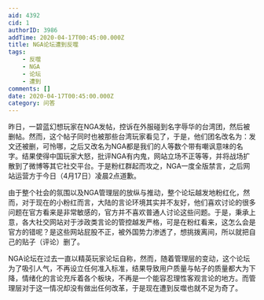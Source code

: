 ```yaml
---
aid: 4392
cid: 1
authorID: 3986
addTime: 2020-04-17T00:45:00.000Z
title: NGA论坛遭到反噬
tags:
    - 反噬
    - NGA
    - 论坛
    - 遭到
comments: []
date: 2020-04-17T00:45:00.000Z
category: 问答
---
```


昨日，一碧蓝幻想玩家在NGA发帖，控诉在外服碰到名字辱华的台湾团，然后被删帖。然而，这个帖子同时也被那些台湾玩家看见了，于是，他们团名改名为：发文还被删，可怜哪，之后又改名为NGA都是我们的人等数个带有嘲讽意味的名字。结果使得中国玩家大怒，批评NGA有内鬼，网站立场不正等等，并将战场扩散到了微博等其它社交平台。于是粉红群起而攻之，NGA一度全版禁言，之后网站运营方于今日（4月17日）凌晨2点道歉。

由于整个社会的氛围以及NGA管理层的放纵与推动，整个论坛越发地粉红化，然而，对于现在的小粉红而言，大陆的言论环境其实并不友好，他们喜欢讨论的很多问题在官方看来是非常敏感的，官方并不喜欢普通人讨论这些问题。于是，秉承上意，各大社交网站对于涉政类言论的管控越发严格，可是在粉红看来，这怎么会是官方的错呢？是这些网站屁股不正，被外国势力渗透了，想挑拨离间，所以就把自己的贴子（评论）删了。

NGA论坛在过去一直以精英玩家论坛自称，然而，随着管理层的变动，这个论坛为了吸引人气，不再设立任何准入标准，结果导致用户质量与帖子的质量都大为下降，情绪化的言论充斥着各个板块，不再是一个能容忍理性客观言论的地方。而管理层对于这一情况却没有做出任何改革，于是现在遭到反噬也就不足为奇了。
